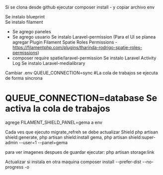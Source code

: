 Si se clona desde github ejecutar composer install - y copiar archivo env

Se instalo blueprint  
Se instalo filament
  - Se agrego paneles
  - Se agrego usuario
Se instalo Laravel-permission (Para el UI se planea agregar Plugin Filament Spatie Roles Permissions - https://filamentphp.com/plugins/tharinda-rodrigo-spatie-roles-permissions)
  - composer require spatie/laravel-permission
Se instalo Laravel Activity Log
Se instalo Laravel-medialibrary




Cambiar .env 
  QUEUE_CONNECTION=sync #La cola de trabajos se ejecuta de forma síncrona
# QUEUE_CONNECTION=database Se activa la cola de trabajos

agrege FILAMENT_SHIELD_PANEL=gema a env

Cada ves que ejecuto migrate_refreh se debe actualizar Shield  php artisan shield:generate, php artisan shield:install gema, php artisan shield:super-admin --user=1 --panel=gema

para ver imagenes despues de guardar ejecutar:  php artisan storage:link


Actualizar si instala en otra maquina composer install --prefer-dist --no-progress -o